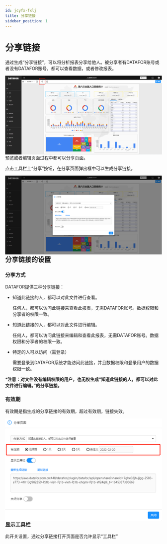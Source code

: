 ```yaml
---
id: jcyfx-fxlj
title: 分享链接
sidebar_position: 1
---
```

# 分享链接

通过生成“分享链接”，可以将分析报表分享给他人。被分享者有DATAFOR账号或者没有DATAFOR账号，都可以查看数据，或者修改报表。

<img src="../../static/img/datafor/share/image-20220220140901381.png"  align="left" />

预览或者编辑页面过程中都可以分享页面。

点击工具栏上“分享”按钮，在分享页面弹出框中可以生成分享链接。

<img src="../../static/img/datafor/share/image-20220220141000157.png"  align="left" />

## 分享链接的设置

### 分享方式

DATAFOR提供三种分享链接：

- 知道此链接的人，都可以对此文件进行查看。

  任何人，都可以访问此链接来查看此报表，无需DATAFOR账号。数据权限和分享者的权限一致。

- 知道此链接的人，都可以对此文件进行编辑。

  任何人，都可以访问此链接来编辑和查看此报表，无需DATAFOR账号。数据权限和分享者的权限一致。

- 特定的人可以访问（需登录）

  需要登录到DATAFOR系统才能访问此链接，并且数据权限和登录用户的数据权限一致。

***注意：对文件没有编辑权限的用户，也无权生成“知道此链接的人，都可以对此文件进行编辑。”的分享链接。**

### 有效期

有效期是指生成的分享链接的有效期，超过有效期，链接失效。

<img src="../../static/img/datafor/share/image-20220220142337738.png"  align="left" />

### 显示工具栏

此开关设置，通过分享链接打开页面是否允许显示“工具栏”

